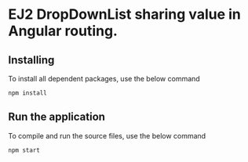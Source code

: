 
# EJ2 DropDownList sharing value in Angular routing.

## Installing

To install all dependent packages, use the below command

```
npm install
```

## Run the application

To compile and run the source files, use the below command

```
npm start
```
